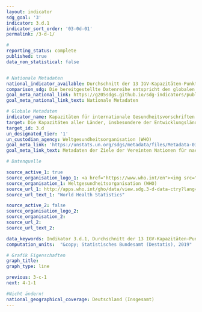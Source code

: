 ```yaml
---
layout: indicator
sdg_goal: '3'
indicator: 3.d.1
indicator_sort_order: '03-0d-01'
permalink: /3-d-1/

#
reporting_status: complete
published: true
data_non_statistical: false


# Nationale Metadaten
national_indicator_available: Durchschnitt der 13 IGV-Kapazitäten-Punktwerte
comparison_sdg: Die bereitgestellte Datenreihe entspricht den globalen SDG-Metadaten.
goal_meta_national_link: https://g205sdgs.github.io/sdg-indicators/public/MetaDe/3.d.1.pdf
goal_meta_national_link_text: Nationale Metadaten

# Globale Metadaten
indicator_name: Kapazitäten für internationale Gesundheitsvorschriften (IGV) und Gesundheitsnotfallvorsorge
target: Die Kapazitäten aller Länder, insbesondere der Entwicklungsländer, in den Bereichen Frühwarnung, Risikominderung und Management nationaler und globaler Gesundheitsrisiken stärken
target_id: 3.d
un_designated_tier: '1'
un_custodian_agency: Weltgesundheitsorganisation (WHO)
goal_meta_link: 'https://unstats.un.org/sdgs/metadata/files/Metadata-03-0D-01.pdf'
goal_meta_link_text: Metadaten der Ziele der Vereinten Nationen für nachhaltige Entwicklung

# Datenquelle

source_active_1: true
source_organisation_logo_1: <a href="https://www.who.int/en"><img src="https://g205sdgs.github.io/sdg-indicators/public/logos/who.png" alt="Logo WHO" /></a>
source_organisation_1: Weltgesundheitsorganisation (WHO)
source_url_1: http://apps.who.int/gho/data/view.sdg.3-d-data-ctry?lang=en
source_url_text_1: "World Health Statistics"

source_active_2: false
source_organisation_logo_2:
source_organisation_2:
source_url_2:
source_url_text_2:

data_keywords: Indikator 3.d.1, Durchschnitt der 13 IGV-Kapazitäten-Punktwerte, Weltgesundheitsorganisation (WHO)
computation_units:  "&copy; Statistisches Bundesamt (Destatis), 2019"

# Grafik Eigenschaften
graph_title:
graph_type: line

previous: 3-c-1
next: 4-1-1

#Nicht ändern!
national_geographical_coverage: Deutschland (Insgesamt)
---
```


